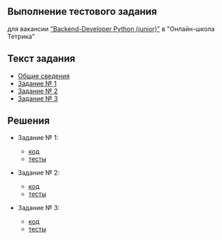 ## Выполнение тестового задания
для вакансии ["Backend-Developer Python (junior)"](https://perm.hh.ru/vacancy/120575970?hhtmFrom=vacancy_search_list) в "Онлайн-школа Тетрика"

## Текст задания
- [Общие сведения](https://github.com/Spike2250/test_tasks_tetrika/blob/master/Task.md)
- [Задание № 1](https://github.com/Spike2250/test_tasks_tetrika/blob/master/tasks/task_1/task.md)
- [Задание № 2](https://github.com/Spike2250/test_tasks_tetrika/blob/master/tasks/task_2/task.md)
- [Задание № 3](https://github.com/Spike2250/test_tasks_tetrika/blob/master/tasks/task_3/task.md)

## Решения
- Задание № 1:
    - [код](https://github.com/Spike2250/test_tasks_tetrika/blob/master/tasks/task_1/solution.py)
    - [тесты](https://github.com/Spike2250/test_tasks_tetrika/blob/master/tests/test_decorator.py)

- Задание № 2:
    - [код](https://github.com/Spike2250/test_tasks_tetrika/blob/master/tasks/task_2/solution.py)
    - [тесты](https://github.com/Spike2250/test_tasks_tetrika/blob/master/tests/test_parser.py)

- Задание № 3:
    - [код](https://github.com/Spike2250/test_tasks_tetrika/blob/master/tasks/task_2/solution.py)
    - [тесты](https://github.com/Spike2250/test_tasks_tetrika/blob/master/tests/test_appearance.py)
